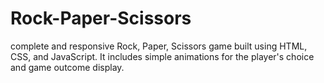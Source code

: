 # Rock-Paper-Scissors
complete and responsive Rock, Paper, Scissors game built using HTML, CSS, and JavaScript. It includes simple animations for the player's choice and game outcome display.
